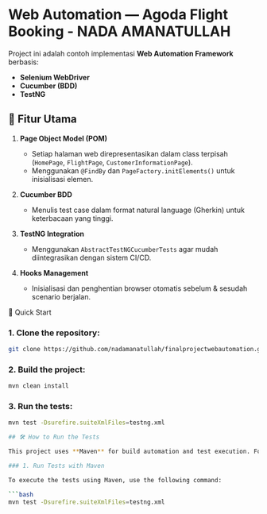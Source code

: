 # Web Automation — Agoda Flight Booking - NADA AMANATULLAH

Project ini adalah contoh implementasi **Web Automation Framework** berbasis:
- **Selenium WebDriver**
- **Cucumber (BDD)**
- **TestNG**

## 🚀 Fitur Utama

1. **Page Object Model (POM)**  
   - Setiap halaman web direpresentasikan dalam class terpisah (`HomePage`, `FlightPage`, `CustomerInformationPage`).
   - Menggunakan `@FindBy` dan `PageFactory.initElements()` untuk inisialisasi elemen.

2. **Cucumber BDD**  
   - Menulis test case dalam format natural language (Gherkin) untuk keterbacaan yang tinggi.

3. **TestNG Integration**  
   - Menggunakan `AbstractTestNGCucumberTests` agar mudah diintegrasikan dengan sistem CI/CD.

4. **Hooks Management**  
   - Inisialisasi dan penghentian browser otomatis sebelum & sesudah scenario berjalan.


🚀 Quick Start
### 1. Clone the repository:
```bash
git clone https://github.com/nadamanatullah/finalprojectwebautomation.git
```

### 2. Build the project:
```bash
mvn clean install
```

### 3. Run the tests:
```bash
mvn test -Dsurefire.suiteXmlFiles=testng.xml

## 🛠️ How to Run the Tests

This project uses **Maven** for build automation and test execution. Follow the steps below to run the tests.

### 1. Run Tests with Maven

To execute the tests using Maven, use the following command:

```bash
mvn test -Dsurefire.suiteXmlFiles=testng.xml
```